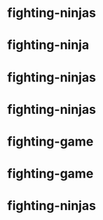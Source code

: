 # fighting-ninjas
# fighting-ninja
# fighting-ninjas
# fighting-ninjas
# fighting-game
# fighting-game
# fighting-ninjas
